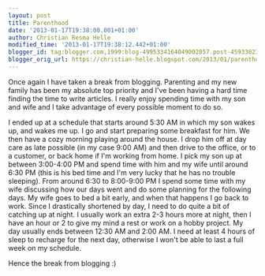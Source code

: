 ```yaml
---
layout: post
title: Parenthood
date: '2013-01-17T19:38:00.001+01:00'
author: Christian Resma Helle
modified_time: '2013-01-17T19:38:12.442+01:00'
blogger_id: tag:blogger.com,1999:blog-4995334164049002857.post-4593302373517415518
blogger_orig_url: https://christian-helle.blogspot.com/2013/01/parenthood.html
---
```


Once again I have taken a break from blogging. Parenting and my new family has been my absolute top priority and I've been having a hard time finding the time to write articles. I really enjoy spending time with my son and wife and I take advantage of every possible moment to do so.  

I ended up at a schedule that starts around 5:30 AM in which my son wakes up, and wakes me up. I go and start preparing some breakfast for him. We then have a cozy morning playing around the house. I drop him off at day care as late possible (in my case 9:00 AM) and then drive to the office, or to a customer, or back home if I'm working from home. I pick my son up at between 3:00-4:00 PM and spend time with him and my wife until around 6:30 PM (this is his bed time and I'm very lucky that he has no trouble sleeping). From around 6:30 to 8:00-9:00 PM I spend some time with my wife discussing how our days went and do some planning for the following days. My wife goes to bed a bit early, and when that happens I go back to work. Since I drastically shortened by day, I need to do quite a bit of catching up at night. I usually work an extra 2-3 hours more at night, then I have an hour or 2 to give my mind a rest or work on a hobby project. My day usually ends between 12:30 AM and 2:00 AM. I need at least 4 hours of sleep to recharge for the next day, otherwise I won't be able to last a full week on my schedule.  

Hence the break from blogging :)
